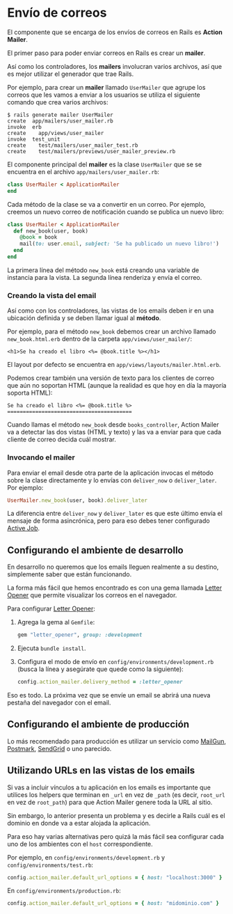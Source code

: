 # Envío de correos

El componente que se encarga de los envíos de correos en Rails es **Action Mailer**.

El primer paso para poder enviar correos en Rails es crear un **mailer**.

Así como los controladores, los **mailers** involucran varios archivos, así que es mejor utilizar el generador que trae Rails.

Por ejemplo, para crear un **mailer** llamado `UserMailer` que agrupe los correos que les vamos a enviar a los usuarios se utiliza el siguiente comando que crea varios archivos:

```
$ rails generate mailer UserMailer
create  app/mailers/user_mailer.rb
invoke  erb
create    app/views/user_mailer
invoke  test_unit
create    test/mailers/user_mailer_test.rb
create    test/mailers/previews/user_mailer_preview.rb
```

El componente principal del **mailer** es la clase `UserMailer` que se se encuentra en el archivo `app/mailers/user_mailer.rb`:

```ruby
class UserMailer < ApplicationMailer
end
```

Cada método de la clase se va a convertir en un correo. Por ejemplo, creemos un nuevo correo de notificación cuando se publica un nuevo libro:

```ruby
class UserMailer < ApplicationMailer
  def new_book(user, book)
    @book = book
    mail(to: user.email, subject: 'Se ha publicado un nuevo libro!')
  end
end
```

La primera línea del método `new_book` está creando una variable de instancia para la vista. La segunda línea renderiza y envía el correo.

### Creando la vista del email

Así como con los controladores, las vistas de los emails deben ir en una ubicación definida y se deben llamar igual al **método**.

Por ejemplo, para el método `new_book` debemos crear un archivo llamado `new_book.html.erb` dentro de la carpeta `app/views/user_mailer/`:

```erb
<h1>Se ha creado el libro <%= @book.title %></h1>
```

El layout por defecto se encuentra en `app/views/layouts/mailer.html.erb`.

Podemos crear también una versión de texto para los clientes de correo que aún no soportan HTML (aunque la realidad es que hoy en día la mayoría soporta HTML):

```
Se ha creado el libro <%= @book.title %>
========================================
```

Cuando llamas el método `new_book` desde `books_controller`, Action Mailer va a detectar las dos vistas (HTML y texto) y las va a enviar para que cada cliente de correo decida cuál mostrar.

### Invocando el mailer

Para enviar el email desde otra parte de la aplicación invocas el método sobre la clase directamente y lo envías con `deliver_now` o `deliver_later`. Por ejemplo:

```ruby
UserMailer.new_book(user, book).deliver_later
```

La diferencia entre `deliver_now` y `deliver_later` es que este último envía el mensaje de forma asincrónica, pero para eso debes tener configurado [Active Job](http://guides.rubyonrails.org/active_job_basics.html).

## Configurando el ambiente de desarrollo

En desarrollo no queremos que los emails lleguen realmente a su destino, simplemente saber que están funcionando.

La forma más fácil que hemos encontrado es con una gema llamada [Letter Opener](https://github.com/ryanb/letter_opener) que permite visualizar los correos en el navegador.

Para configurar [Letter Opener](https://github.com/ryanb/letter_opener):

1. Agrega la gema al `Gemfile`:

    ```ruby
    gem "letter_opener", group: :development
    ```

2. Ejecuta `bundle install`.

3. Configura el modo de envío en `config/environments/development.rb` (busca la línea y asegúrate que quede como la siguiente):

    ```ruby
    config.action_mailer.delivery_method = :letter_opener
    ```

Eso es todo. La próxima vez que se envíe un email se abrirá una nueva pestaña del navegador con el email.

## Configurando el ambiente de producción

Lo más recomendado para producción es utilizar un servicio como [MailGun](https://www.mailgun.com/), [Postmark](https://postmarkapp.com/), [SendGrid](http://sendgrid.com/) o uno parecido.

## Utilizando URLs en las vistas de los emails

Si vas a incluir vínculos a tu aplicación en los emails es importante que utilices los helpers que terminan en `_url` en vez de `_path` (es decir, `root_url` en vez de `root_path`) para que Action Mailer genere toda la URL al sitio.

Sin embargo, lo anterior presenta un problema y es decirle a Rails cuál es el dominio en donde va a estar alojada la aplicación.

Para eso hay varias alternativas pero quizá la más fácil sea configurar cada uno de los ambientes con el `host` correspondiente.

Por ejemplo, en `config/environments/development.rb` y `config/environments/test.rb`:

```ruby
config.action_mailer.default_url_options = { host: "localhost:3000" }
```

En `config/environments/production.rb`:

```ruby
config.action_mailer.default_url_options = { host: "midominio.com" }
```
